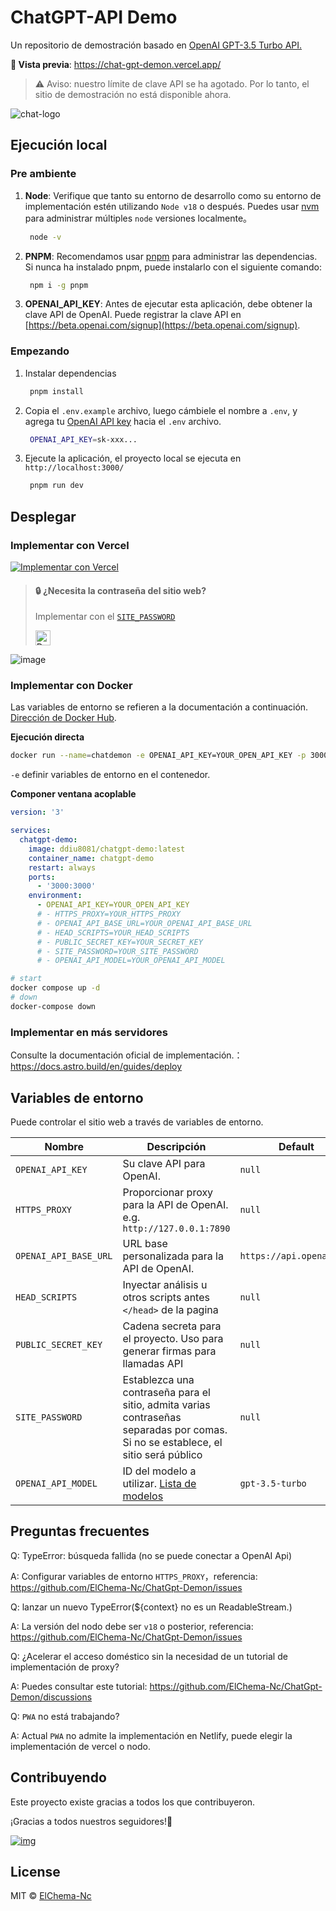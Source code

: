 # ChatGPT-API Demo

Un repositorio de demostración basado en [OpenAI GPT-3.5 Turbo API.](https://platform.openai.com/docs/guides/chat)

**🍿 Vista previa**: https://chat-gpt-demon.vercel.app/

> ⚠️ Aviso: nuestro límite de clave API se ha agotado. Por lo tanto, el sitio de demostración no está disponible ahora.

![chat-logo](https://cdn.staticaly.com/gh/yzh990918/static@master/chat-logo.webp)

## Ejecución local

### Pre ambiente
1. **Node**: Verifique que tanto su entorno de desarrollo como su entorno de implementación estén utilizando `Node v18` o después. Puedes usar [nvm](https://github.com/nvm-sh/nvm) para administrar múltiples `node` versiones localmente。
   ```bash
    node -v
   ```
2. **PNPM**: Recomendamos usar [pnpm](https://pnpm.io/) para administrar las dependencias. Si nunca ha instalado pnpm, puede instalarlo con el siguiente comando:
   ```bash
    npm i -g pnpm
   ```
3. **OPENAI_API_KEY**: Antes de ejecutar esta aplicación, debe obtener la clave API de OpenAI. Puede registrar la clave API en [https://beta.openai.com/signup](https://beta.openai.com/signup).

### Empezando

1. Instalar dependencias
   ```bash
    pnpm install
   ```
2. Copia el `.env.example` archivo, luego cámbiele el nombre a `.env`, y agrega tu [OpenAI API key](https://platform.openai.com/account/api-keys) hacia el `.env` archivo.
   ```bash
    OPENAI_API_KEY=sk-xxx...
   ```
3. Ejecute la aplicación, el proyecto local se ejecuta en `http://localhost:3000/`
   ```bash
    pnpm run dev
   ```

## Desplegar

### Implementar con Vercel

[![Implementar con Vercel](https://vercel.com/button)](https://vercel.com/new/clone?repository-url=https%3A%2F%2Fgithub.com%2FElChema-Nc%2FChatGpt-Demon&env=OPENAI_API_KEY&envDescription=OpenAI%20API%20Key&envLink=https%3A%2F%2Fplatform.openai.com%2Faccount%2Fapi-keys)



> #### 🔒 ¿Necesita la contraseña del sitio web?
>
> Implementar con el [`SITE_PASSWORD`](#environment-variables)
>
> <a href="https://vercel.com/new/clone?repository-url=https%3A%2F%2Fgithub.com%2FElChema-Nc%2FChatGpt-Demon&env=OPENAI_API_KEY&env=SITE_PASSWORD&envDescription=OpenAI%20API%20Key&envLink=https%3A%2F%2Fplatform.openai.com%2Faccount%2Fapi-keys" alt="Deploy with Vercel" target="_blank"><img src="https://vercel.com/button" alt="Deploy with Vercel" height=24 style="vertical-align: middle; margin-right: 4px;"></a>

![image](https://cdn.staticaly.com/gh/yzh990918/static@master/20230310/image.4wzfb79qt7k0.webp)


### Implementar con Docker

Las variables de entorno se refieren a la documentación a continuación. [Dirección de Docker Hub](https://hub.docker.com/r/ddiu8081/chatgpt-demo).

**Ejecución directa**
```bash
docker run --name=chatdemon -e OPENAI_API_KEY=YOUR_OPEN_API_KEY -p 3000:3000 -d ddiu8081/chatdemon:latest
```
`-e` definir variables de entorno en el contenedor.


**Componer ventana acoplable**
```yml
version: '3'

services:
  chatgpt-demo:
    image: ddiu8081/chatgpt-demo:latest
    container_name: chatgpt-demo
    restart: always
    ports:
      - '3000:3000'
    environment:
      - OPENAI_API_KEY=YOUR_OPEN_API_KEY
      # - HTTPS_PROXY=YOUR_HTTPS_PROXY
      # - OPENAI_API_BASE_URL=YOUR_OPENAI_API_BASE_URL
      # - HEAD_SCRIPTS=YOUR_HEAD_SCRIPTS
      # - PUBLIC_SECRET_KEY=YOUR_SECRET_KEY
      # - SITE_PASSWORD=YOUR_SITE_PASSWORD
      # - OPENAI_API_MODEL=YOUR_OPENAI_API_MODEL
```

```bash
# start
docker compose up -d
# down
docker-compose down
```

### Implementar en más servidores

Consulte la documentación oficial de implementación.：https://docs.astro.build/en/guides/deploy

## Variables de entorno

Puede controlar el sitio web a través de variables de entorno.

| Nombre | Descripción | Default |
| --- | --- | --- |
| `OPENAI_API_KEY` | Su clave API para OpenAI. | `null` |
| `HTTPS_PROXY` | Proporcionar proxy para la API de OpenAI. e.g. `http://127.0.0.1:7890` | `null` |
| `OPENAI_API_BASE_URL` | URL base personalizada para la API de OpenAI. | `https://api.openai.com` |
| `HEAD_SCRIPTS` | Inyectar análisis u otros scripts antes `</head>` de la pagina | `null` |
| `PUBLIC_SECRET_KEY` | Cadena secreta para el proyecto. Uso para generar firmas para llamadas API | `null` |
| `SITE_PASSWORD` | Establezca una contraseña para el sitio, admita varias contraseñas separadas por comas. Si no se establece, el sitio será público | `null` |
| `OPENAI_API_MODEL` | ID del modelo a utilizar. [Lista de modelos](https://platform.openai.com/docs/api-reference/models/list) | `gpt-3.5-turbo` |


## Preguntas frecuentes

Q: TypeError: búsqueda fallida (no se puede conectar a OpenAI Api)

A: Configurar variables de entorno `HTTPS_PROXY`，referencia: https://github.com/ElChema-Nc/ChatGpt-Demon/issues

Q: lanzar un nuevo TypeError(${context} no es un ReadableStream.)

A: La versión del nodo debe ser `v18` o posterior, referencia: https://github.com/ElChema-Nc/ChatGpt-Demon/issues

Q: ¿Acelerar el acceso doméstico sin la necesidad de un tutorial de implementación de proxy?

A: Puedes consultar este tutorial: https://github.com/ElChema-Nc/ChatGpt-Demon/discussions

Q: `PWA` no está trabajando?

A: Actual `PWA` no admite la implementación en Netlify, puede elegir la implementación de vercel o nodo.
## Contribuyendo

Este proyecto existe gracias a todos los que contribuyeron.

¡Gracias a todos nuestros seguidores!🙏

[![img](https://contributors.nn.ci/api?repo=ddiu8081/chatgpt-demo)](https://github.com/ddiu8081/chatgpt-demo/graphs/contributors)

## License

MIT © [ElChema-Nc](https://github.com/ElChema-Nc/ChatGpt-Demon/blob/main/LICENSE)
